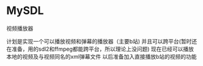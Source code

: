 # MySDL 
视频播放器

计划是实现一个可以播放视频和弹幕的播放器（主要b站)
并且可以跨平台(暂时还在准备，用的sdl2和ffmpeg都能跨平台，所以理论上没问题)
现在已经可以播放本地的视频及与视频同名的xml弹幕文件
以后准备加入直接播放b站的视频的功能

